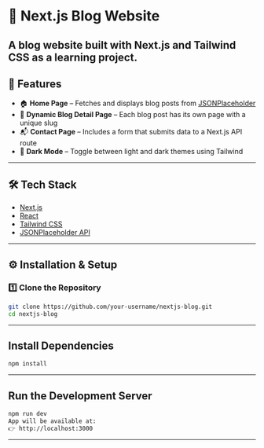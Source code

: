 # 📰 Next.js Blog Website

A **blog website** built with **Next.js** and **Tailwind CSS** as a learning project.  
---

## 🚀 Features

- 🏠 **Home Page** – Fetches and displays blog posts from [JSONPlaceholder](https://jsonplaceholder.typicode.com/)  
- 📄 **Dynamic Blog Detail Page** – Each blog post has its own page with a unique slug  
- 📬 **Contact Page** – Includes a form that submits data to a Next.js API route  
- 🌙 **Dark Mode** – Toggle between light and dark themes using Tailwind    
---

## 🛠️ Tech Stack

- [Next.js](https://nextjs.org/)  
- [React](https://react.dev/)  
- [Tailwind CSS](https://tailwindcss.com/)  
- [JSONPlaceholder API](https://jsonplaceholder.typicode.com/)  

---

## ⚙️ Installation & Setup

### 1️⃣ Clone the Repository
```bash
git clone https://github.com/your-username/nextjs-blog.git
cd nextjs-blog
```
---
## Install Dependencies
```bash
npm install
``` 
---
## Run the Development Server
```bash
npm run dev
App will be available at:
👉 http://localhost:3000
```
---


